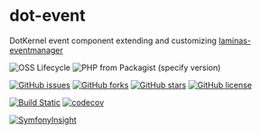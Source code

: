 # dot-event

DotKernel event component extending and customizing [laminas-eventmanager](https://docs.laminas.dev/laminas-eventmanager/)

![OSS Lifecycle](https://img.shields.io/osslifecycle/dotkernel/dot-event)
![PHP from Packagist (specify version)](https://img.shields.io/packagist/php-v/dotkernel/dot-event/3.4.2)

[![GitHub issues](https://img.shields.io/github/issues/dotkernel/dot-event)](https://github.com/dotkernel/dot-event/issues)
[![GitHub forks](https://img.shields.io/github/forks/dotkernel/dot-event)](https://github.com/dotkernel/dot-event/network)
[![GitHub stars](https://img.shields.io/github/stars/dotkernel/dot-event)](https://github.com/dotkernel/dot-event/stargazers)
[![GitHub license](https://img.shields.io/github/license/dotkernel/dot-event)](https://github.com/dotkernel/dot-event/blob/3.0/LICENSE.md)

[![Build Static](https://github.com/dotkernel/dot-event/actions/workflows/static-analysis.yml/badge.svg?branch=3.0)](https://github.com/dotkernel/dot-event/actions/workflows/static-analysis.yml)
[![codecov](https://codecov.io/gh/dotkernel/dot-event/graph/badge.svg?token=C00YQLVZ7Y)](https://codecov.io/gh/dotkernel/dot-event)

[![SymfonyInsight](https://insight.symfony.com/projects/5c4a19db-4114-4f92-a838-ea72ec4b9a5a/big.svg)](https://insight.symfony.com/projects/5c4a19db-4114-4f92-a838-ea72ec4b9a5a)
